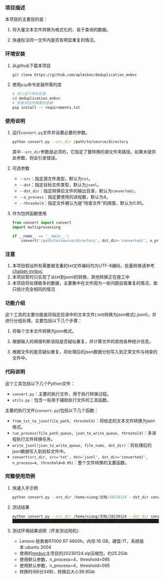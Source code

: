 ### 项目描述
本项目的主要目的是：

1. 将大量文本文件转换为格式化的、易于查询的数据。

2. 快速标注同一文件内是否有明显重复的情况。



### 环境安装

1. 从gtihub下载本项目

    ```bash
    git clone https://github.com/aplmikex/deduplication_mnbvc
    ```

2. 使用`pip`命令安装所需的库

    ```bash
    # 进入这个库的目录
    cd deduplication_mnbvc
    # 安装项目所需要的依赖
    pip install -r requirements.txt
    ```



### 使用说明

1. 运行`convert.py`文件并设置必要的参数。

    ```bash
    python convert.py --src_dir /path/to/source/directory
    ```

    其中`--src_dir`参数是必须的，它指定了要转换的源文件夹路径。如果未提供此参数，则会引发错误。

2. 可选参数

    - `--src`：指定源文件类型，默认为`txt`。
    - `--dst`：指定目标文件类型，默认为`jsonl`。
    - `--dst_dir`：指定转换后文件的输出目录，默认为`converted/`。
    - `--n_process`：指定要使用的进程数，默认为4。
    - `--threshold`：指定文件被认为是“待查文件”的阈值，默认为0.95。

3. 作为包供函数使用

    ```python
    from convert import convert
    import multiprocessing
    
    if __name__ == '__main__':
        convert('/path/to/source/directory', dst_dir='converted/', n_process=multiprocessing.cpu_count()-1)
    ```



### 注意

1. 本项目假设所有需要被去重的txt文件编码均为UTF-8编码，批量转换请参考[chatset-mnbvc](https://github.com/alanshi/charset_mnbvc)
2. 本项目暂时只实现了从txt到jsonl的转换，其他转换正在施工中
2. 本项目将处理极多的数据，主要集中在文件因为一些问题自我重复的情况，故只统计完全相同的情况



### 功能介绍

这个工具的主要功能是将指定目录中的文本文件(.txt)转换为json格式(.jsonl)，并进行分组处理。主要包括以下几个步骤：

1. 将每个文本文件转换为json格式。

2. 根据输入的阈值判断该段是否疑似重复，并计算文件的其他各种统计信息。

4. 根据文件的是否疑似重复，将处理后的json数据分别写入到正常文件与待查的文件中。

    

### 代码说明

这个工具包括以下几个Python文件：

- `convert.py`：主要的执行文件，用于执行转换过程。
- `utils.py`：包含一些用于辅助执行文件的工具函数。

主要的执行文件(`convert.py`)包括以下几个函数：

- `from_txt_to_json(file_path, threshold)`：将给定的文本文件转换为json格式。
- `run_process(file_path_queue, json_to_write_queue, threshold)`：多进程执行文件转换任务。
- `write_jsonl(json_to_write_queue, file_nums, dst_dir)`：将处理后的json数据写入到目标文件中。
- `convert(src_dir, src='txt', dst='jsonl', dst_dir='converted/', n_process=4, threshold=0.95)`：整个文件转换的主要函数。



### 完整使用范例

1. 快速入手示例

    ```python
    python convert.py --src_dir /home/xiang/文档/20230124 --dst_dir converted/ --n_process 4 --threshold 0.95
    ```
    
2. 测试结果

    ```bash
    python convert.py --src_dir /home/xiang/文档/20230124 --dst_dir converted/ --n_process 4 --threshold 0.95
    █████████████████████████████████████████████████████████████████████████████████████████████████████████████████████████████████████████| 34674/34674 [06:34<00:00, 87.97it/s]
    ```

3. 测试环境结果说明（开发测试用机):
    - Lenovo 拯救者R7000 R7 4800h，内存:16 GB，硬盘:1T，系统版本:ubuntu 2004
    - 使用的[mnbvc](https://github.com/esbatmop/MNBVC)主项目的20230124.zip压缩包，约25.2Gib
    - 使用默认参数，n_process=4，threshold=095
    - 使用默认参数，n_process=4，threshold=095
    - 转换时间6分34秒，转换后大小39.9Gib

